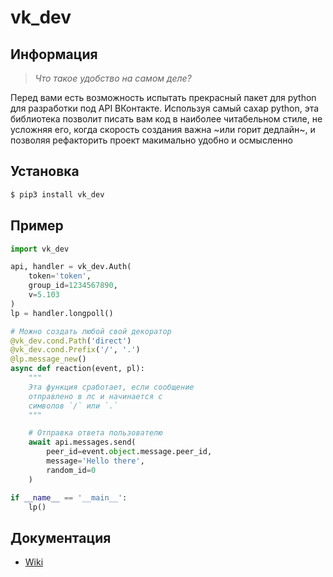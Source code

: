 # vk_dev
## Информация
> *Что такое удобство на самом деле?*

Перед вами есть возможность испытать прекрасный пакет для python для разработки под API ВКонтакте. Используя самый сахар python, эта библиотека позволит писать вам код в наиболее читабельном стиле, не усложняя его, когда скорость создания важна ~или горит дедлайн~, и позволяя рефакторить проект макимально удобно и осмысленно
## Установка
```bash
$ pip3 install vk_dev
```
## Пример
```python
import vk_dev

api, handler = vk_dev.Auth(
    token='token',
    group_id=1234567890,
    v=5.103
)
lp = handler.longpoll()

# Можно создать любой свой декоратор
@vk_dev.cond.Path('direct')
@vk_dev.cond.Prefix('/', '.')
@lp.message_new()
async def reaction(event, pl):
    """
    Эта функция сработает, если сообщение
    отправлено в лс и начинается с
    символов `/` или `.`
    """

    # Отправка ответа пользователю
    await api.messages.send(
        peer_id=event.object.message.peer_id,
        message='Hello there',
        random_id=0
    )

if __name__ == '__main__':
    lp()

```
## Документация
* [Wiki](https://github.com/Rhinik/vk_dev/wiki)
